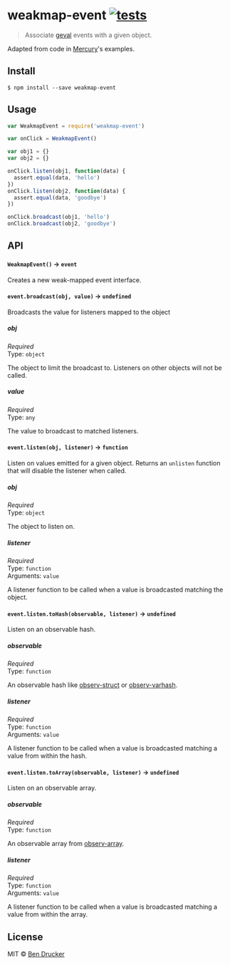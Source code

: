 # weakmap-event [![tests](https://github.com/bendrucker/weakmap-event/workflows/tests/badge.svg)](https://github.com/bendrucker/weakmap-event/actions?query=workflow%3Atests)

> Associate [geval](https://github.com/Raynos/geval) events with a given object.

Adapted from code in [Mercury](https://github.com/Raynos/mercury)'s examples.


## Install

```
$ npm install --save weakmap-event
```


## Usage

```js
var WeakmapEvent = require('weakmap-event')

var onClick = WeakmapEvent()

var obj1 = {}
var obj2 = {}

onClick.listen(obj1, function(data) {
  assert.equal(data, 'hello')
})
onClick.listen(obj2, function(data) {
  assert.equal(data, 'goodbye')
})

onClick.broadcast(obj1, 'hello')
onClick.broadcast(obj2, 'goodbye')
```

## API

#### `WeakmapEvent()` -> `event`

Creates a new weak-mapped event interface.

#### `event.broadcast(obj, value)` -> `undefined`

Broadcasts the value for listeners mapped to the object

##### obj

*Required*  
Type: `object`

The object to limit the broadcast to. Listeners on other objects will not be called.

##### value

*Required*  
Type: `any`

The value to broadcast to matched listeners.

#### `event.listen(obj, listener)` -> `function`

Listen on values emitted for a given object. Returns an `unlisten` function that will disable the listener when called.

##### obj

*Required*  
Type: `object`

The object to listen on.

##### listener

*Required*  
Type: `function`  
Arguments: `value`

A listener function to be called when a value is broadcasted matching the object.

#### `event.listen.toHash(observable, listener)` -> `undefined`

Listen on an observable hash.

##### observable

*Required*  
Type: `function`

An observable hash like [observ-struct](https://github.com/raynos/observ-struct) or [observ-varhash](https://github.com/nrw/observ-varhash).

##### listener

*Required*  
Type: `function`  
Arguments: `value`

A listener function to be called when a value is broadcasted matching a value from within the hash.


#### `event.listen.toArray(observable, listener)` -> `undefined`

Listen on an observable array.

##### observable

*Required*  
Type: `function`

An observable array from [observ-array](https://github.com/raynos/observ-array).

##### listener

*Required*  
Type: `function`  
Arguments: `value`

A listener function to be called when a value is broadcasted matching a value from within the array.

## License

MIT © [Ben Drucker](http://bendrucker.me)
